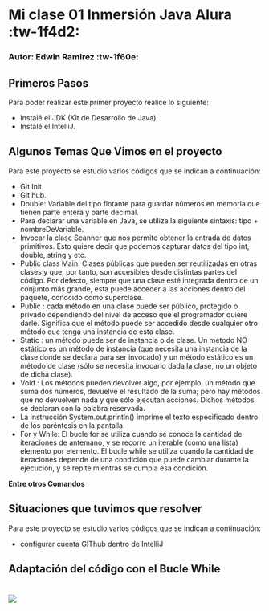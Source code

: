 # Mi clase 01 Inmersión Java Alura :tw-1f4d2:
### Autor: Edwin Ramirez :tw-1f60e:

## Primeros Pasos
<p>
Para poder realizar este primer proyecto realicé lo siguiente:
</p>

<ul>
<li> Instalé el JDK (Kit de Desarrollo de Java).</li>
<li> Instalé el IntelliJ.</li>
</ul>

## Algunos Temas Que Vimos en el proyecto
<p>
Para este proyecto se estudio varios códigos que se indican a continuación:
</p>

<ul>
<li> Git Init.</li>
<li> Git hub.</li>
<li> Double: Variable del tipo flotante para guardar números en memoria que tienen parte entera y parte decimal.</li>
<li> Para declarar una variable en Java, se utiliza la siguiente sintaxis: tipo + nombreDeVariable.</li>
<li> Invocar la clase Scanner que nos permite obtener la entrada de datos primitivos. Esto quiere decir que podemos capturar datos del tipo int, double, string y etc. </li>
<li> Public class Main: Clases públicas que pueden ser reutilizadas en otras clases y que, por tanto, son accesibles desde distintas partes del código. Por defecto, siempre que una clase esté integrada dentro de un conjunto más grande, esta puede acceder a las acciones dentro del paquete, conocido como superclase.</li>
<li> Public : cada método en una clase puede ser público, protegido o privado dependiendo del nivel de acceso que el programador quiere darle. Significa que el método puede ser accedido desde cualquier otro método que tenga una instancia de esta clase.</li>
<li> Static : un método puede ser de instancia o de clase. Un método NO estático es un método de instancia (que necesita una instancia de la clase donde se declara para ser invocado) y un método estático es un método de clase (sólo se necesita invocarlo dada la clase, no un objeto de dicha clase).</li>
<li> Void : Los métodos pueden devolver algo, por ejemplo, un método que suma dos números, devuelve el resultado de la suma; pero hay métodos que no devuelven nada y que sólo ejecutan acciones. Dichos métodos se declaran con la palabra reservada.</li>
<li> La instrucción System.out.println() imprime el texto especificado dentro de los paréntesis en la pantalla.</li>
<li> For y While: El bucle for se utiliza cuando se conoce la cantidad de iteraciones de antemano, y se recorre un iterable (como una lista) elemento por elemento. El bucle while se utiliza cuando la cantidad de iteraciones depende de una condición que puede cambiar durante la ejecución, y se repite mientras se cumpla esa condición.</li>

</ul>

**Entre otros Comandos**
## Situaciones que tuvimos que resolver
<p>
Para este proyecto se estudio varios códigos que se indican a continuación:
</p>

<ul>
<li> configurar cuenta GIThub dentro de IntelliJ</li>
</ul>

## Adaptación del código con el Bucle While
 <h1> <img src="C:\Users\edwin\Desktop\Java inmersion\screenmatch/bucleWhile.png"> </h1>
